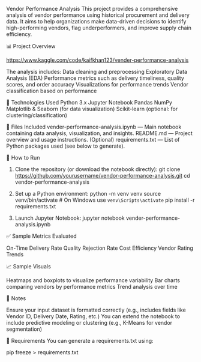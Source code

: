 Vendor Performance Analysis
This project provides a comprehensive analysis of vendor performance using historical procurement and delivery data. It aims to help organizations make data-driven decisions to identify high-performing vendors, flag underperformers, and improve supply chain efficiency.

📊 Project Overview

https://www.kaggle.com/code/kaifkhan123/vender-performance-analysis

The analysis includes:
Data cleaning and preprocessing
Exploratory Data Analysis (EDA)
Performance metrics such as delivery timeliness, quality scores, and order accuracy
Visualizations for performance trends
Vendor classification based on performance

🧰 Technologies Used
Python 3.x
Jupyter Notebook
Pandas
NumPy
Matplotlib & Seaborn (for data visualization)
Scikit-learn (optional: for clustering/classification)

📁 Files Included
vender-performance-analysis.ipynb — Main notebook containing data analysis, visualization, and insights.
README.md — Project overview and usage instructions.
(Optional) requirements.txt — List of Python packages used (see below to generate).

🚀 How to Run
1. Clone the repository (or download the notebook directly):
git clone https://github.com/yourusername/vendor-performance-analysis.git
cd vendor-performance-analysis

2. Set up a Python environment:
python -m venv venv
source venv/bin/activate  # On Windows use `venv\Scripts\activate`
pip install -r requirements.txt

3. Launch Jupyter Notebook:
jupyter notebook vender-performance-analysis.ipynb

✅ Sample Metrics Evaluated

On-Time Delivery Rate
Quality Rejection Rate
Cost Efficiency
Vendor Rating Trends

📈 Sample Visuals

Heatmaps and boxplots to visualize performance variability
Bar charts comparing vendors by performance metrics
Trend analysis over time

📌 Notes

Ensure your input dataset is formatted correctly (e.g., includes fields like Vendor ID, Delivery Date, Rating, etc.)
You can extend the notebook to include predictive modeling or clustering (e.g., K-Means for vendor segmentation)

📃 Requirements
You can generate a requirements.txt using:

pip freeze > requirements.txt
